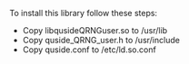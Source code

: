 To install this library follow these steps:
- Copy libqusideQRNGuser.so to /usr/lib
- Copy quside_QRNG_user.h to /usr/include
- Copy quside.conf to /etc/ld.so.conf
